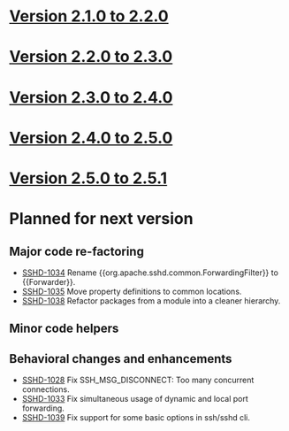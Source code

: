 # [Version 2.1.0 to 2.2.0](./docs/changes/2.2.0.md)

# [Version 2.2.0 to 2.3.0](./docs/changes/2.3.0.md)

# [Version 2.3.0 to 2.4.0](./docs/changes/2.4.0.md)

# [Version 2.4.0 to 2.5.0](./docs/changes/2.5.0.md)

# [Version 2.5.0 to 2.5.1](./docs/changes/2.5.1.md)

# Planned for next version

## Major code re-factoring

* [SSHD-1034](https://issues.apache.org/jira/browse/SSHD-1034) Rename {{org.apache.sshd.common.ForwardingFilter}} to {{Forwarder}}.
* [SSHD-1035](https://issues.apache.org/jira/browse/SSHD-1035) Move property definitions to common locations.
* [SSHD-1038](https://issues.apache.org/jira/browse/SSHD-1035) Refactor packages from a module into a cleaner hierarchy.

## Minor code helpers

## Behavioral changes and enhancements

* [SSHD-1028](https://issues.apache.org/jira/browse/SSHD-1028) Fix SSH_MSG_DISCONNECT: Too many concurrent connections.
* [SSHD-1033](https://issues.apache.org/jira/browse/SSHD-1033) Fix simultaneous usage of dynamic and local port forwarding.
* [SSHD-1039](https://issues.apache.org/jira/browse/SSHD-1039) Fix support for some basic options in ssh/sshd cli.
